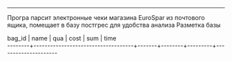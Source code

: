 ---
Програ парсит электронные чеки магазина EuroSpar из почтового ящика, помещает в базу постгрес для удобства анализа
Разметка базы


 bag_id |                name                |  qua  |  cost  |   sum   |        time         
--------+------------------------------------+-------+--------+---------+---------------------
